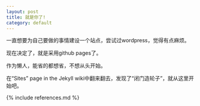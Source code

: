 ```yaml
---
layout: post
title: 就是你了!
category: default
---
```


一直想要为自己要做的事情建设一个站点，尝试过wordpress，觉得有点麻烦。

现在决定了，就是采用github pages了。

作为懒人，能省的都想省，不想从头开始。

在“Sites” page in the Jekyll wiki中翻来翻去，发现了“闭门造轮子”，就从这里开始吧。

{% include references.md %}
